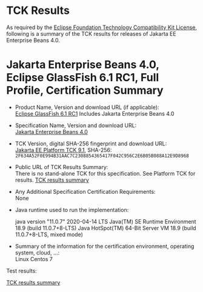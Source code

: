 TCK Results
===========

As required by the
[Eclipse Foundation Technology Compatibility Kit License](https://www.eclipse.org/legal/tck.php),
following is a summary of the TCK results for releases of Jakarta EE Enterprise Beans 4.0.

# Jakarta Enterprise Beans 4.0, Eclipse GlassFish 6.1 RC1, Full Profile, Certification Summary

- Product Name, Version and download URL (if applicable): <br/>
  [Eclipse GlassFish 6.1 RC1](https://download.eclipse.org/ee4j/glassfish/glassfish-6.1.0-RC1.zip)
  Includes Jakarta Enterprise Beans 4.0

- Specification Name, Version and download URL: <br/>
  [Jakarta Enterprise Beans 4.0](https://jakarta.ee/specifications/enterprise-beans/4.0/)

- TCK Version, digital SHA-256 fingerprint and download URL: <br/>
  [Jakarta EE Platform TCK 9.1](https://download.eclipse.org/ee4j/jakartaee-tck/jakartaee9-eftl/promoted/jakarta-jakartaeetck-9.1.0.zip), 
  SHA-256: `2F634A52F0E994B31AAC7C2308854365417F042C956C2E6B05B088A12E9D8968`

- Public URL of TCK Results Summary: <br/>
  There is no stand-alone TCK for this specification. See Platform TCK for results.
  [TCK results summary](./TCK-Results-6.1-RC1)

- Any Additional Specification Certification Requirements: <br/>
  None

- Java runtime used to run the implementation: <br/>

  java version "11.0.7" 2020-04-14 LTS
  Java(TM) SE Runtime Environment 18.9 (build 11.0.7+8-LTS)
  Java HotSpot(TM) 64-Bit Server VM 18.9 (build 11.0.7+8-LTS, mixed mode)

- Summary of the information for the certification environment, operating system, cloud, ...: <br/>
  Linux Centos 7


Test results:

[TCK results summary](https://eclipse-ee4j.github.io/glassfish/certifications/jakarta-platform/9.1/TCK-Results-6.1-RC1)
